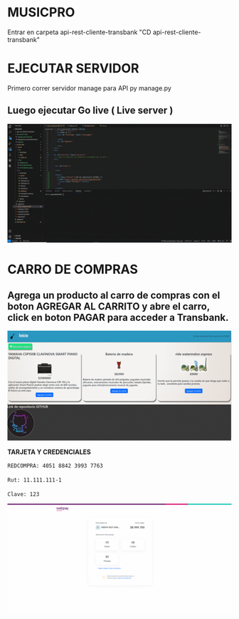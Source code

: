 # MUSICPRO

Entrar en carpeta api-rest-cliente-transbank "CD api-rest-cliente-transbank"

# EJECUTAR SERVIDOR

Primero correr servidor manage para API
py manage.py

Luego ejecutar Go live ( Live server )
--------------------------------------------------------------------------
<img src="document/img/Servidor.gif" alt="integracion-transbank.drawio" width="600px">

# CARRO DE COMPRAS

Agrega un producto al carro de compras con el boton AGREGAR AL CARRITO y abre el carro,
click en boton PAGAR para acceder a Transbank.
--------------------------------------------------------------------------
<img src="document/img/Agregar_producto.gif" alt="integracion-transbank.drawio" width="600px">

**TARJETA Y CREDENCIALES**
```
REDCOMPRA: 4051 8842 3993 7763

Rut: 11.111.111-1

Clave: 123
```

<img src="document/img/Pago.gif" alt="integracion-transbank.drawio" width="600px">

